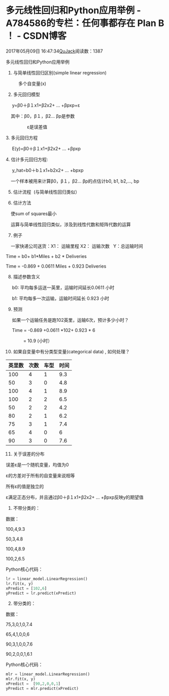 # 多元线性回归和Python应用举例 - A784586的专栏：任何事都存在 Plan B ！ - CSDN博客





2017年05月09日 16:47:34[QuJack](https://me.csdn.net/A784586)阅读数：1387








多元线性回归和Python应用举例




1. 与简单线性回归区别(simple linear regression)

          多个自变量(x)




2. 多元回归模型

     y=β0＋β１x1+β2x2+ ... +βpxp+ε

    其中：β0，β１，β2... βp是参数

                 ε是误差值




3. 多元回归方程

     E(y)=β0＋β１x1+β2x2+ ... +βpxp




4. 估计多元回归方程:

     y_hat=b0＋b１x1+b2x2+ ... +bpxp




    一个样本被用来计算β0，β１，β2... βp的点估计b0, b1, b2,..., bp




5. 估计流程  (与简单线性回归类似）



6. 估计方法

    使sum of squares最小    

    运算与简单线性回归类似，涉及到线性代数和矩阵代数的运算



7. 例子

    一家快递公司送货：X1： 运输里程 X2： 运输次数   Y：总运输时间




Time = b0+ b1*Miles + b2 * Deliveries 



Time = -0.869 + 0.0611 Miles + 0.923 Deliveries 

8. 描述参数含义

     b0: 平均每多运送一英里，运输时间延长0.0611 小时

     b1: 平均每多一次运输，运输时间延长 0.923 小时

9. 预测

     如果一个运输任务是跑102英里，运输6次，预计多少小时？

     Time = -0.869 +0.0611 *102+ 0.923 * 6

              = 10.9 (小时）






10. 如果自变量中有分类型变量(categorical data) , 如何处理？

|英里数|次数|车型|时间|
|----|----|----|----|
|100|4|1|9.3|
|50|3|0|4.8|
|100|4|1|8.9|
|100|2|2|6.5|
|50|2|2|4.2|
|80|2|1|6.2|
|75|3|1|7.4|
|65|4|0|6|
|90|3|0|7.6|


11. 关于误差的分布

误差ε是一个随机变量，均值为0

ε的方差对于所有的自变量来说相等

所有ε的值是独立的

ε满足正态分布，并且通过β0＋β１x1+β2x2+
 ... +βpxp反映y的期望值


1. 不带分类的：

数据：

100,4,9.3

50,3,4.8

100,4,8.9

100,2,6.5


Python核心代码：


```python
lr = linear_model.LinearRegression()
lr.fit(x, y)
xPredict = [102,6]
yPredict = lr.predict(xPredict)
```


2. 带分类的：

数据：

75,3,0,1,0,7.4

65,4,1,0,0,6

90,3,1,0,0,7.6

90,2,0,0,1,6.1

Python核心代码：



```python
mlr = linear_model.LinearRegression()
mlr.fit(x, y)
xPredict =  [90,2,0,0,1]
yPredict = mlr.predict(xPredict)
```









